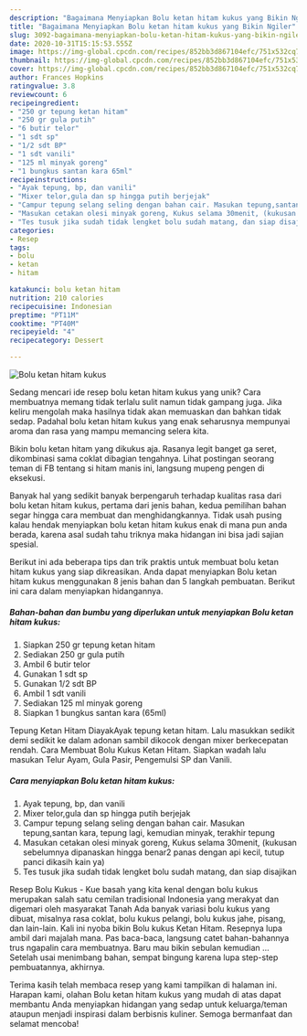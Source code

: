 ```yaml
---
description: "Bagaimana Menyiapkan Bolu ketan hitam kukus yang Bikin Ngiler"
title: "Bagaimana Menyiapkan Bolu ketan hitam kukus yang Bikin Ngiler"
slug: 3092-bagaimana-menyiapkan-bolu-ketan-hitam-kukus-yang-bikin-ngiler
date: 2020-10-31T15:15:53.555Z
image: https://img-global.cpcdn.com/recipes/852bb3d867104efc/751x532cq70/bolu-ketan-hitam-kukus-foto-resep-utama.jpg
thumbnail: https://img-global.cpcdn.com/recipes/852bb3d867104efc/751x532cq70/bolu-ketan-hitam-kukus-foto-resep-utama.jpg
cover: https://img-global.cpcdn.com/recipes/852bb3d867104efc/751x532cq70/bolu-ketan-hitam-kukus-foto-resep-utama.jpg
author: Frances Hopkins
ratingvalue: 3.8
reviewcount: 6
recipeingredient:
- "250 gr tepung ketan hitam"
- "250 gr gula putih"
- "6 butir telor"
- "1 sdt sp"
- "1/2 sdt BP"
- "1 sdt vanili"
- "125 ml minyak goreng"
- "1 bungkus santan kara 65ml"
recipeinstructions:
- "Ayak tepung, bp, dan vanili"
- "Mixer telor,gula dan sp hingga putih berjejak"
- "Campur tepung selang seling dengan bahan cair. Masukan tepung,santan kara, tepung lagi, kemudian minyak, terakhir tepung"
- "Masukan cetakan olesi minyak goreng, Kukus selama 30menit, (kukusan sebelumnya dipanaskan hingga benar2 panas dengan api kecil, tutup panci dikasih kain ya)"
- "Tes tusuk jika sudah tidak lengket bolu sudah matang, dan siap disajikan"
categories:
- Resep
tags:
- bolu
- ketan
- hitam

katakunci: bolu ketan hitam 
nutrition: 210 calories
recipecuisine: Indonesian
preptime: "PT11M"
cooktime: "PT40M"
recipeyield: "4"
recipecategory: Dessert

---
```



![Bolu ketan hitam kukus](https://img-global.cpcdn.com/recipes/852bb3d867104efc/751x532cq70/bolu-ketan-hitam-kukus-foto-resep-utama.jpg)

Sedang mencari ide resep bolu ketan hitam kukus yang unik? Cara membuatnya memang tidak terlalu sulit namun tidak gampang juga. Jika keliru mengolah maka hasilnya tidak akan memuaskan dan bahkan tidak sedap. Padahal bolu ketan hitam kukus yang enak seharusnya mempunyai aroma dan rasa yang mampu memancing selera kita.

Bikin bolu ketan hitam yang dikukus aja. Rasanya legit banget ga seret, dikombinasi sama coklat dibagian tengahnya. Lihat postingan seorang teman di FB tentang si hitam manis ini, langsung mupeng pengen di eksekusi.

Banyak hal yang sedikit banyak berpengaruh terhadap kualitas rasa dari bolu ketan hitam kukus, pertama dari jenis bahan, kedua pemilihan bahan segar hingga cara membuat dan menghidangkannya. Tidak usah pusing kalau hendak menyiapkan bolu ketan hitam kukus enak di mana pun anda berada, karena asal sudah tahu triknya maka hidangan ini bisa jadi sajian spesial.


Berikut ini ada beberapa tips dan trik praktis untuk membuat bolu ketan hitam kukus yang siap dikreasikan. Anda dapat menyiapkan Bolu ketan hitam kukus menggunakan 8 jenis bahan dan 5 langkah pembuatan. Berikut ini cara dalam menyiapkan hidangannya.

<!--inarticleads1-->

##### Bahan-bahan dan bumbu yang diperlukan untuk menyiapkan Bolu ketan hitam kukus:

1. Siapkan 250 gr tepung ketan hitam
1. Sediakan 250 gr gula putih
1. Ambil 6 butir telor
1. Gunakan 1 sdt sp
1. Gunakan 1/2 sdt BP
1. Ambil 1 sdt vanili
1. Sediakan 125 ml minyak goreng
1. Siapkan 1 bungkus santan kara (65ml)


Tepung Ketan Hitam DiayakAyak tepung ketan hitam. Lalu masukkan sedikit demi sedikit ke dalam adonan sambil dikocok dengan mixer berkecepatan rendah. Cara Membuat Bolu Kukus Ketan Hitam. Siapkan wadah lalu masukan Telur Ayam, Gula Pasir, Pengemulsi SP dan Vanili. 

<!--inarticleads2-->

##### Cara menyiapkan Bolu ketan hitam kukus:

1. Ayak tepung, bp, dan vanili
1. Mixer telor,gula dan sp hingga putih berjejak
1. Campur tepung selang seling dengan bahan cair. Masukan tepung,santan kara, tepung lagi, kemudian minyak, terakhir tepung
1. Masukan cetakan olesi minyak goreng, Kukus selama 30menit, (kukusan sebelumnya dipanaskan hingga benar2 panas dengan api kecil, tutup panci dikasih kain ya)
1. Tes tusuk jika sudah tidak lengket bolu sudah matang, dan siap disajikan


Resep Bolu Kukus - Kue basah yang kita kenal dengan bolu kukus merupakan salah satu cemilan tradisional Indonesia yang merakyat dan digemari oleh masyarakat Tanah Ada banyak variasi bolu kukus yang dibuat, misalnya rasa coklat, bolu kukus pelangi, bolu kukus jahe, pisang, dan lain-lain. Kali ini nyoba bikin Bolu kukus Ketan Hitam. Resepnya lupa ambil dari majalah mana. Pas baca-baca, langsung catet bahan-bahannya trus ngapalin cara membuatnya. Baru mau bikin sebulan kemudian … Setelah usai menimbang bahan, sempat bingung karena lupa step-step pembuatannya, akhirnya. 

Terima kasih telah membaca resep yang kami tampilkan di halaman ini. Harapan kami, olahan Bolu ketan hitam kukus yang mudah di atas dapat membantu Anda menyiapkan hidangan yang sedap untuk keluarga/teman ataupun menjadi inspirasi dalam berbisnis kuliner. Semoga bermanfaat dan selamat mencoba!
